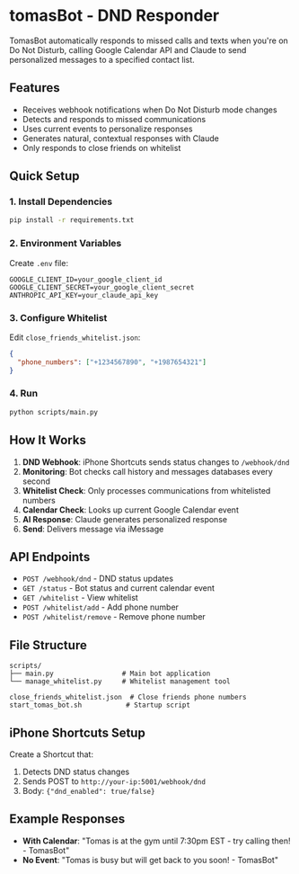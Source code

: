 # tomasBot - DND Responder

TomasBot automatically responds to missed calls and texts when you're on Do Not Disturb, calling Google Calendar API and Claude to send personalized messages to a specified contact list.

## Features

- Receives webhook notifications when Do Not Disturb mode changes
- Detects and responds to missed communications
- Uses current events to personalize responses
- Generates natural, contextual responses with Claude
- Only responds to close friends on whitelist

## Quick Setup

### 1. Install Dependencies
```bash
pip install -r requirements.txt
```

### 2. Environment Variables
Create `.env` file:
```env
GOOGLE_CLIENT_ID=your_google_client_id
GOOGLE_CLIENT_SECRET=your_google_client_secret
ANTHROPIC_API_KEY=your_claude_api_key
```

### 3. Configure Whitelist
Edit `close_friends_whitelist.json`:
```json
{
  "phone_numbers": ["+1234567890", "+1987654321"]
}
```

### 4. Run
```bash
python scripts/main.py
```

## How It Works

1. **DND Webhook**: iPhone Shortcuts sends status changes to `/webhook/dnd`
2. **Monitoring**: Bot checks call history and messages databases every second
3. **Whitelist Check**: Only processes communications from whitelisted numbers
4. **Calendar Check**: Looks up current Google Calendar event
5. **AI Response**: Claude generates personalized response
6. **Send**: Delivers message via iMessage

## API Endpoints

- `POST /webhook/dnd` - DND status updates
- `GET /status` - Bot status and current calendar event
- `GET /whitelist` - View whitelist
- `POST /whitelist/add` - Add phone number
- `POST /whitelist/remove` - Remove phone number

## File Structure

```
scripts/
├── main.py                 # Main bot application
└── manage_whitelist.py     # Whitelist management tool

close_friends_whitelist.json  # Close friends phone numbers
start_tomas_bot.sh           # Startup script
```

## iPhone Shortcuts Setup

Create a Shortcut that:
1. Detects DND status changes
2. Sends POST to `http://your-ip:5001/webhook/dnd`
3. Body: `{"dnd_enabled": true/false}`

## Example Responses

- **With Calendar**: "Tomas is at the gym until 7:30pm EST - try calling then! - TomasBot"
- **No Event**: "Tomas is busy but will get back to you soon! - TomasBot"
